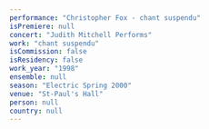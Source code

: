 ```yaml
---
performance: "Christopher Fox - chant suspendu"
isPremiere: null
concert: "Judith Mitchell Performs"
work: "chant suspendu"
isCommission: false
isResidency: false
work_year: "1998"
ensemble: null
season: "Electric Spring 2000"
venue: "St-Paul's Hall"
person: null
country: null
---
```


